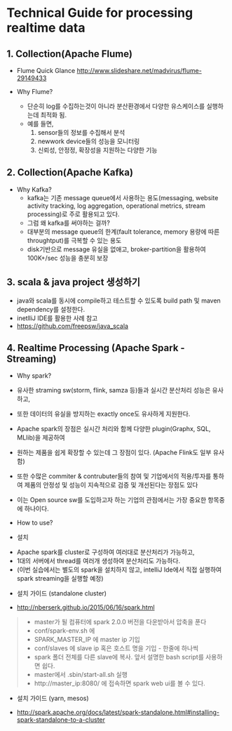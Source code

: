# Technical Guide for processing realtime data
## 1. Collection(Apache Flume)
- Flume Quick Glance
http://www.slideshare.net/madvirus/flume-29149433

- Why Flume?
  - 단순히 log를 수집하는것이 아니라 분산환경에서 다양한 유스케이스를 실행하는데 최적화 됨.
  - 예를 들면,
    1. sensor들의 정보를 수집해서 분석
    2. newwork device들의 성능을 모니터링
    3. 신뢰성, 안정정, 확장성을 지원하는 다양한 기능

## 2. Collection(Apache Kafka)
- Why Kafka?
  - kafka는 기존 message queue에서 사용하는 용도(messaging, website activity tracking, log aggregation, operational metrics, stream processing)로 주로 활용되고 있다.  
  - 그럼 왜 kafka를 써야하는 걸까?
  - 대부분의 message queue의 한계(fault tolerance, memory 용량에 따른 throughtput)를 극복할 수 있는 용도
  - disk기반으로 message 유실을 없애고, broker-partition을 활용하여 100K+/sec 성능을 충분히 보장


## 3. scala & java project 생성하기
- java와 scala를 동시에 compile하고 테스트할 수 있도록 build path 및 maven dependency를 설정한다.
- inetlliJ IDE를 활용한 사례 참고
- https://github.com/freepsw/java_scala

## 4. Realtime Processing (Apache Spark - Streaming)
- Why spark?
 - 유사한 straming sw(storm, flink, samza 등)들과 실시간 분산처리 성능은 유사하고,
 - 또한 데이터의 유실을 방지하는 exactly once도 유사하게 지원한다.
 - Apache spark의 장점은 실시간 처리와 함께 다양한 plugin(Graphx, SQL, MLlib)을 제공하여
 - 원하는 제품을 쉽게 확장할 수 있는데 그 장점이 있다. (Apache Flink도 일부 유사함)
 - 또한 수많은 commiter & contrubuter들의 참여 및 기업에서의 적용/투자를 통하여 제품의 안정성 및 성능이 지속적으로 검증 및 개선된다는 장점도 있다
 - 이는 Open source sw를 도입하고자 하는 기업의 관점에서는 가장 중요한 항목중에 하나이다.

- How to use?
 - 설치
  * Apache spark를 cluster로 구성하여 여러대로 분산처리가 가능하고,
  * 1대의 서버에서 thread를 여러개 생성하여 분산처리도 가능하다.
  * (이번 실습에서는 별도의 spark을 설치하지 않고, intelliJ Ide에서 직접 실행하여 spark streaming을 실행할 예정)

- 설치 가이드 (standalone cluster)
 * http://nberserk.github.io/2015/06/16/spark.html

 > - master가 될 컴퓨터에 spark 2.0.0 버전을 다운받아서 압축을 푼다
 > - conf/spark-env.sh 에
 > - SPARK_MASTER_IP 에 master ip 기입
 > - conf/slaves 에 slave ip 혹은 호스트 명을 기입 - 한줄에 하나씩
 > - spark 폴더 전체를 다른 slave에 복사. 앞서 설명한 bash script를 사용하면 쉽다.
 > - master에서 .sbin/start-all.sh 실행
 > - http://master_ip:8080/ 에 접속하면 spark web ui를 볼 수 있다.
- 설치 가이드 (yarn, mesos)
 * http://spark.apache.org/docs/latest/spark-standalone.html#installing-spark-standalone-to-a-cluster
